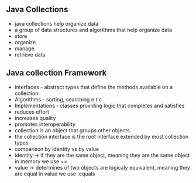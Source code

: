 ## Java Collections
 - java collections help organize data
 - a group of data structures and algorithms that help organize data
 - store
 - organize 
 - manage 
- retrieve data
## Java collection Framework
- interfaces - abstract types that define the methods available on a collection
- Algorithms - sorting, searching e.t.c
- Implementations - classes providing logic that completes and satisfies
- reduces effort
- increases quality
- promotes interoperability
- collection is an object that groups other objects.
- the collection interface is the root interface extended by most collection types
- comparison by identity vs by value
- identity -> if they are the same object, meaning they are the same object in memory we use ==
- value -> determines of two objects are logicaly equivalent, meaning they are equal in value we use .equals
